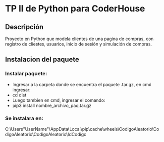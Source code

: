 # TP II de Python para CoderHouse

## Descripción
Proyecto en Python que modela clientes de una pagina de compras, con registro de cliestes, usuarios, inicio de sesión y simulación de compras.

## Instalacion del paquete
### Instalar paquete:
* Ingresar a la carpeta donde se encuentra el paquete .tar.gz, en cmd ingresar:
* cd dist
* Luego tambien en cmd, ingresar el comando:
* pip3 install nombre_archivo_paq.tar.gz
### Se instalara en:
C:\Users\"UserName"\AppData\Local\pip\cache\wheels\CodigoAleatorio\CodigoAleatorio\CodigoAleatorio\IdCodigo
